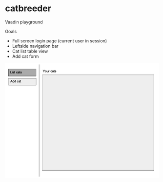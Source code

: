 catbreeder
==========

Vaadin playground

Goals
- Full screen login page (current user in session)
- Leftside navigation bar
- Cat list table view
- Add cat form

![](https://raw.githubusercontent.com/bugix/catbreeder/master/doc/img/catbreeder.png)
